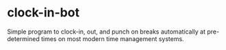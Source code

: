 # clock-in-bot
Simple program to clock-in, out, and punch on breaks automatically at pre-determined times on most modern time management systems.
